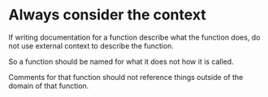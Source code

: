 # Always consider the context

If writing documentation for a function describe what the function does, do not use external context to describe the function.

So a function should be named for what it does not how it is called.

Comments for that function should not reference things outside of the domain of that function.
